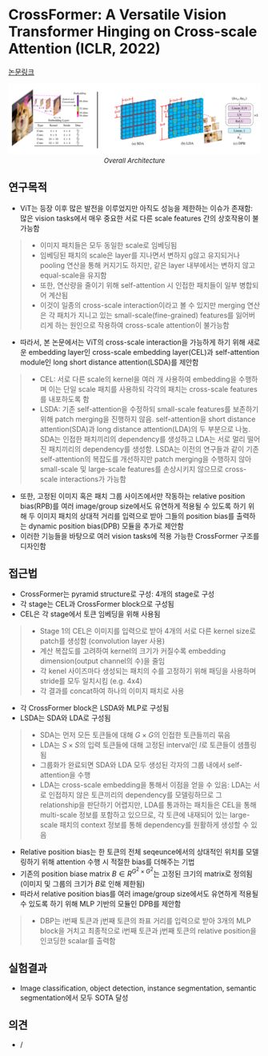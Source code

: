 # CrossFormer: A Versatile Vision Transformer Hinging on Cross-scale Attention (ICLR, 2022)

[논문링크](https://arxiv.org/abs/2108.00154)

<p align="center">
    <img width="1000" alt='fig1' src="./img/01_37_01.png?raw=true"></br>
    <em><font size=2>Overall Architecture</font></em>
</p>

## 연구목적
- ViT는 등장 이후 많은 발전을 이루었지만 아직도 성능을 제한하는 이슈가 존재함: 많은 vision tasks에서 매우 중요한 서로 다른 scale features 간의 상호작용이 불가능함
> - 이미지 패치들은 모두 동일한 scale로 임베딩됨
> - 임베딩된 패치의 scale은 layer를 지나면서 변하지 g않고 유지되거나 pooling 연산을 통해 커지기도 하지만, 같은 layer 내부에서는 변하지 않고 equal-scale을 유지함
> - 또한, 연산량을 줄이기 위해 self-attention 시 인접한 패치들이 일부 병합되어 계산됨
> - 이것이 일종의 cross-scale interaction이라고 볼 수 있지만 merging 연산은 각 패치가 지니고 있는 small-scale(fine-grained) features를 잃어버리게 하는 원인으로 작용하여 cross-scale attention이 불가능함
- 따라서, 본 논문에서는 ViT의 cross-scale interaction을 가능하게 하기 위해 새로운 embedding layer인 cross-scale embedding layer(CEL)과 self-attention module인 long short distance attention(LSDA)를 제안함
> - CEL: 서로 다른 scale의 kernel을 여러 개 사용하여 embedding을 수행하며 이는 단일 scale 패치를 사용하되 각각의 패치는 cross-scale features를 내포하도록 함
> - LSDA: 기존 self-attention을 수정하되 small-scale features를 보존하기 위해 patch merging을 진행하지 않음. self-attention을 short distance attention(SDA)과 long distance attention(LDA)의 두 부분으로 나눔. SDA는 인접한 패치끼리의 dependency를 생성하고 LDA는 서로 멀리 떨어진 패치끼리의 dependency를 생성함. LSDA는 이전의 연구들과 같이 기존 self-attention의 복잡도를 개선하지만 patch merging을 수행하지 않아 small-scale 및 large-scale features를 손상시키지 않으므로 cross-scale interactions가 가능함
- 또한, 고정된 이미지 혹은 패치 그룹 사이즈에서만 작동하는 relative position bias(RPB)를 여러 image/group size에서도 유연하게 적용될 수 있도록 하기 위해 두 이미지 패치의 상대적 거리를 입력으로 받아 그들의 position bias를 출력하는 dynamic position bias(DPB) 모듈을 추가로 제안함
- 이러한 기능들을 바탕으로 여러 vision tasks에 적용 가능한 CrossFormer 구조를 디자인함

## 접근법
- CrossFormer는 pyramid structure로 구성: 4개의 stage로 구성
- 각 stage는 CEL과 CrossFormer block으로 구성됨
- CEL은 각 stage에서 토큰 임베딩을 위해 사용됨
> - Stage 1의 CEL은 이미지를 입력으로 받아 4개의 서로 다른 kernel size로 patch를 생성함 (convolution layer 사용) 
> - 계산 복잡도를 고려하여 kernel의 크기가 커질수록 embedding dimension(output channel의 수)을 줄임
> - 각 kenel 사이즈마다 생성되는 패치의 수를 고정하기 위해 패딩을 사용하며 stride를 모두 일치시킴 (e.g. 4x4)
> - 각 결과를 concat하여 하나의 이미지 패치로 사용
- 각 CrossFormer block은 LSDA와 MLP로 구성됨
- LSDA는 SDA와 LDA로 구성됨
> - SDA는 먼저 모든 토큰들에 대해 $G\times{G}$의 인접한 토큰들끼리 묶음
> - LDA는 $S\times{S}$의 입력 토큰들에 대해 고정된 interval인 $I$로 토큰들이 샘플링됨
> - 그룹화가 완료되면 SDA와 LDA 모두 생성된 각자의 그룹 내에서 self-attention을 수행
> - LDA는 cross-scale embedding을 통해서 이점을 얻을 수 있음: LDA는 서로 인접하지 않은 토큰끼리의 dependency를 모델링하므로 그 relationship을 판단하기 어렵지만, LDA를 통과하는 패치들은 CEL을 통해 multi-scale 정보를 포함하고 있으므로, 각 토큰에 내재되어 있는 large-scale 패치의 context 정보를 통해 dependency를 원활하게 생성할 수 있음
- Relative position bias는 한 토큰의 전체 seqeunce에서의 상대적인 위치를 모델링하기 위해 attention 수행 시 적절한 bias를 더해주는 기법
- 기존의 position biase matrix $B\in{R}^{{G^2}\times{G^2}}$는 고정된 크기의 matrix로 정의됨 (이미지 및 그룹의 크기가 $B$로 인해 제한됨)
- 따라서 relative position bias를 여러 image/group size에서도 유연하게 적용될 수 있도록 하기 위해 MLP 기반의 모듈인 DPB를 제안함
> - DBP는 i번째 토큰과 j번째 토큰의 좌표 거리를 입력으로 받아 3개의 MLP block을 거치고 최종적으로 i번째 토큰과 j번째 토큰의 relative position을 인코딩한 scalar를 출력함

## 실험결과
- Image classification, object detection, instance segmentation, semantic segmentation에서 모두 SOTA 달성

## 의견
- /
